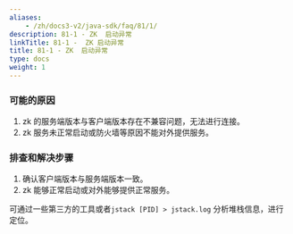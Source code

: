 ```yaml
---
aliases:
    - /zh/docs3-v2/java-sdk/faq/81/1/
description: 81-1 - ZK  启动异常
linkTitle: 81-1 -  ZK 启动异常
title: 81-1 - ZK  启动异常
type: docs
weight: 1
---
```



### 可能的原因

1. zk 的服务端版本与客户端版本存在不兼容问题，无法进行连接。
2. zk 服务未正常启动或防火墙等原因不能对外提供服务。

### 排查和解决步骤

1. 确认客户端版本与服务端版本一致。
2. zk 能够正常启动或对外能够提供正常服务。

可通过一些第三方的工具或者`jstack [PID] > jstack.log` 分析堆栈信息，进行定位。